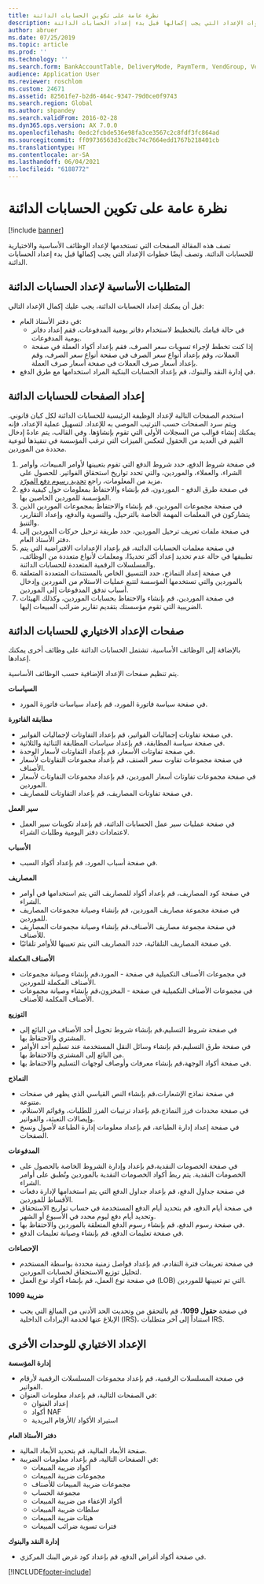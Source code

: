 ```yaml
---
title: نظرة عامة على تكوين الحسابات الدائنة
description: تصف هذه المقالة الصفحات التي تستخدمها لإعداد الوظائف الأساسية والاختيارية للحسابات الدائنة. وتصف أيضًا خطوات الإعداد التي يجب إكمالها قبل بدء إعداد الحسابات الدائنة.
author: abruer
ms.date: 07/25/2019
ms.topic: article
ms.prod: ''
ms.technology: ''
ms.search.form: BankAccountTable, DeliveryMode, PaymTerm, VendGroup, VendParameters, VendPaymMode, VendTable, DeliveryReason, DeliveryTerms, DestinationCode
audience: Application User
ms.reviewer: roschlom
ms.custom: 24671
ms.assetid: 82561fe7-b2d6-464c-9347-79d0ce0f9743
ms.search.region: Global
ms.author: shpandey
ms.search.validFrom: 2016-02-28
ms.dyn365.ops.version: AX 7.0.0
ms.openlocfilehash: 0edc2fcbde536e98fa3ce3567c2c8fdf3fc864ad
ms.sourcegitcommit: ff09736563d3cd2bc74c7664edd1767b218401cb
ms.translationtype: HT
ms.contentlocale: ar-SA
ms.lasthandoff: 06/04/2021
ms.locfileid: "6188772"
---
```

# <a name="configure-accounts-payable-overview"></a>نظرة عامة على تكوين الحسابات الدائنة

[!include [banner](../includes/banner.md)]

تصف هذه المقالة الصفحات التي تستخدمها لإعداد الوظائف الأساسية والاختيارية للحسابات الدائنة. وتصف أيضًا خطوات الإعداد التي يجب إكمالها قبل بدء إعداد الحسابات الدائنة.

## <a name="prerequisites-for-accounts-payable-setup"></a>المتطلبات الأساسية لإعداد الحسابات الدائنة

قبل أن يمكنك إعداد الحسابات الدائنة، يجب عليك إكمال الإعداد التالي:

-   في دفتر الأستاذ العام:
    -   في حالة قيامك بالتخطيط لاستخدام دفاتر يومية المدفوعات، فقم إعداد دفاتر يومية المدفوعات.
    -   إذا كنت تخطط لإجراء تسويات سعر الصرف، فقم بإعداد أكواد العملة في صفحة العملات، وقم بإعداد أنواع سعر الصرف في صفحة أنواع سعر الصرف، وقم بإعداد أسعار صرف العملات في صفحة أسعار صرف العملة.
-   في إدارة النقد والبنوك، قم بإعداد الحسابات البنكية المراد استخدامها مع طرق الدفع.

## <a name="setup-pages-for-accounts-payable"></a>إعداد الصفحات للحسابات الدائنة

استخدم الصفحات التالية لإعداد الوظيفة الرئيسية للحسابات الدائنة لكل كيان قانوني. ويتم سرد الصفحات حسب الترتيب الموصى به للإعداد. لتسهيل عملية الإعداد، فإنه يمكنك إنشاء قوالب من السجلات الأولى التي تقوم بإنشاؤها. وفي القالب، يتم عادةً إدخال القيم في العديد من الحقول لتعكس الميزات التي ترغب المؤسسة في تنفيذها لنوعية محددة من الموردين.
1.  في صفحة شروط الدفع، حدد شروط الدفع التي تقوم بتعيينها لأوامر المبيعات، وأوامر الشراء، والعملاء، والموردين، والتي تحدد تواريخ استحقاق الفواتير. للحصول على مزيد من المعلومات، راجع [تحديد رسوم دفع المورّد](tasks/define-vendor-payment-fees.md).
2.  في صفحة طرق الدفع - الموردون، قم بإنشاء والاحتفاظ بمعلومات حول كيفية دفع المؤسسة للموردين الخاصين بها.
3.  في صفحة مجموعات الموردين، قم بإنشاء والاحتفاظ بمجموعات الموردين الذين يتشاركون في المعلمات المهمة الخاصة بالترحيل، والتسوية والدفع، وإعداد التقارير، والتنبؤ.
4.  في صفحة ملفات تعريف ترحيل الموردين، حدد طريقة ترحيل حركات الموردين إلى دفتر الأستاذ العام.
5.  في صفحة معلمات الحسابات الدائنة، قم بإعداد الإعدادات الافتراضية التي يتم تطبيقها في حالة عدم تحديد إعداد أكثر تحديدًا، ومعلمات لأنواع متعددة من الوظائف، والمسلسلات الرقمية المتعددة للحسابات الدائنة.
6.  في صفحة إعداد النماذج، حدد التنسيق الخاص بالمستندات المتعددة المتعلقة بالموردين والتي تستخدمها المؤسسة لتتبع عمليات الاستلام من الموردين وإدخال أسباب تدفق المدفوعات إلى الموردين.
7.  في صفحة الموردين، قم بإنشاء والاحتفاظ بحسابات الموردين، وكذلك الهيئات الضريبية التي تقوم مؤسستك بتقديم تقارير ضرائب المبيعات إليها.

## <a name="optional-setup-pages-for-accounts-payable"></a>صفحات الإعداد الاختياري للحسابات الدائنة
بالإضافة إلى الوظائف الأساسية، تشتمل الحسابات الدائنة على وظائف أخرى يمكنك إعدادها.

يتم تنظيم صفحات الإعداد الإضافية حسب الوظائف الأساسية.

**السياسات**
-   في صفحة سياسة فاتورة المورد، قم بإعداد سياسات فاتورة المورد.

**مطابقة الفاتورة**

-   في صفحة تفاوتات إجماليات الفواتير، قم بإعداد التفاوتات لإجماليات الفواتير.
-   في صفحة سياسة المطابقة، قم بإعداد سياسات المطابقة الثنائية والثلاثية.
-   في صفحة تفاوتات الأسعار، قم بإعداد التفاوتات لأسعار الوحدة.
-   في صفحة مجموعات تفاوت سعر الصنف، قم بإعداد مجموعات التفاوتات لأسعار الأصناف.
-   في صفحة مجموعات تفاوتات أسعار الموردين، قم بإعداد مجموعات التفاوتات لأسعار الموردين.
-   في صفحة تفاوتات المصاريف، قم بإعداد التفاوتات للمصاريف.

**سير العمل**

-   في صفحة عمليات سير عمل الحسابات الدائنة، قم بإعداد تكوينات سير العمل لاعتمادات دفتر اليومية وطلبات الشراء.

**الأسباب**

-   في صفحة أسباب المورد، قم بإعداد أكواد السبب.

**المصاريف**

-   في صفحة كود المصاريف، قم بإعداد أكواد للمصاريف التي يتم استخدامها في أوامر الشراء.
-   في صفحة مجموعة مصاريف الموردين، قم بإنشاء وصيانة مجموعات المصاريف للموردين.
-   في صفحة مجموعة مصاريف الأصناف،قم بإنشاء وصيانة مجموعات المصاريف للأصناف.
-   في صفحة المصاريف التلقائية، حدد المصاريف التي يتم تعيينها للأوامر تلقائيًا.

**الأصناف المكملة**

-   في مجموعات الأصناف التكميلية في صفحة - المورد،قم بإنشاء وصيانة مجموعات الأصناف المكملة للموردين.
-   في مجموعات الأصناف التكميلية في صفحة - المخزون،قم بإنشاء وصيانة مجموعات الأصناف المكلمة للأصناف.

**التوزيع**

-   في صفحة شروط التسليم،قم بإنشاء شروط تحويل أحد الأصناف من البائع إلى المشتري والاحتفاظ بها.
-   في صفحة طرق التسليم،قم بإنشاء وسائل النقل المستخدمة عند تسليم أحد الأوامر من البائع إلى المشتري والاحتفاظ بها.
-   في صفحة أكواد الوجهة،قم بإنشاء معرفات وأوصاف لوجهات التسليم والاحتفاظ بها.

**النماذج**

-   في صفحة نماذج الإشعارات،قم بإنشاء النص القياسي الذي يظهر في صفحات متنوعة.
-   في صفحة محددات فرز النماذج،قم بإعداد ترتيبات الفرز للطلبات، وقوائم الاستلام، وإيصالات التعبئة، والفواتير.
-   في صفحة إعداد إدارة الطباعة، قم بإعداد معلومات إدارة الطباعة لأصول ونسخ الصفحات.

**المدفوعات**

-   في صفحة الخصومات النقدية،قم بإعداد وإدارة الشروط الخاصة بالحصول على الخصومات النقدية. يتم ربط أكواد الخصومات النقدية بالموردين وتُطبق على أوامر الشراء.
-   في صفحة جداول الدفع، قم بإعداد جداول الدفع التي يتم استخدامها لإدارة دفعات الأقساط للموردين.
-   في صفحة أيام الدفع، قم بتحديد أيام الدفع المستخدمة في حساب تواريخ الاستحقاق وتحديد أيام دفع ليوم محدد في الأسبوع أو الشهر.
-   في صفحة رسوم الدفع، قم بإنشاء رسوم الدفع المتعلقة بالموردين والاحتفاظ بها.
-   في صفحة تعليمات الدفع، قم بإنشاء وصيانة تعليمات الدفع.

**الإحصاءات**

-   في صفحة تعريفات فترة التقادم، قم بإعداد فواصل زمنية محددة بواسطة المستخدم لتحليل توزيع الاستحقاق لحسابات الموردين.
-   في صفحة نوع العمل، قم بإنشاء أكواد نوع العمل (LOB) التي تم تعيينها للموردين.

**ضريبة 1099**

-   في صفحة **حقول 1099**، قم بالتحقق من وتحديث الحد الأدنى من المبالغ التي يجب الإبلاغ عنها لخدمة الإيرادات الداخلية (IRS)، استناداً إلى آخر متطلبات IRS.

## <a name="optional-setup-for-other-modules"></a>**الإعداد الاختياري للوحدات الأخرى**
**إدارة المؤسسة**

-   في صفحة المسلسلات الرقمية، قم بإعداد مجموعات المسلسلات الرقمية لأرقام الفواتير.
-   في الصفحات التالية، قم بإعداد معلومات العنوان:
    -   إعداد العنوان
    -   أكواد NAF
    -   استيراد الأكواد /الأرقام البريدية

**دفتر الأستاذ العام**

-   صفحة الأبعاد المالية، قم بتحديد الأبعاد المالية.
-   في الصفحات التالية، قم بإعداد معلومات الضريبة:
    -   أكواد ضريبة المبيعات
    -   مجموعات ضريبة المبيعات
    -   مجموعات ضريبة المبيعات للأصناف
    -   مجموعة الحساب
    -   أكواد الإعفاء من ضريبة المبيعات
    -   سلطات ضريبة المبيعات
    -   هيئات ضريبة المبيعات
    -   فترات تسوية ضرائب المبيعات

**إدارة النقد والبنوك**

-   في صفحة أكواد أغراض الدفع، قم بإعداد كود غرض البنك المركزي.







[!INCLUDE[footer-include](../../includes/footer-banner.md)]